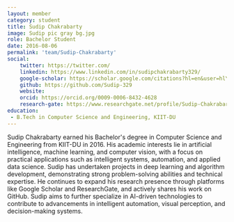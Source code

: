 ```yaml
---
layout: member
category: student
title: Sudip Chakrabarty
image: Sudip pic gray bg.jpg
role: Bachelor Student
date: 2016-08-06
permalink: 'team/Sudip-Chakrabarty'
social:
    twitter: https://twitter.com/
    linkedin: https://www.linkedin.com/in/sudipchakrabarty329/
    google-scholar: https://scholar.google.com/citations?hl=en&user=hlYTrMYAAAAJ
    github: https://github.com/Sudip-329
    website: 
    orcid: https://orcid.org/0009-0006-8432-4628
    research-gate: https://www.researchgate.net/profile/Sudip-Chakrabarty-3
education:
 - B.Tech in Computer Science and Engineering, KIIT-DU
---
```


Sudip Chakrabarty earned his Bachelor's degree in Computer Science and Engineering from KIIT-DU in 2016. His academic interests lie in artificial intelligence, machine learning, and computer vision, with a focus on practical applications such as intelligent systems, automation, and applied data science. Sudip has undertaken projects in deep learning and algorithm development, demonstrating strong problem-solving abilities and technical expertise. He continues to expand his research presence through platforms like Google Scholar and ResearchGate, and actively shares his work on GitHub. Sudip aims to further specialize in AI-driven technologies to contribute to advancements in intelligent automation, visual perception, and decision-making systems.
